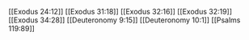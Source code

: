 [[Exodus 24:12]]
[[Exodus 31:18]]
[[Exodus 32:16]]
[[Exodus 32:19]]
[[Exodus 34:28]]
[[Deuteronomy 9:15]]
[[Deuteronomy 10:1]]
[[Psalms 119:89]]
